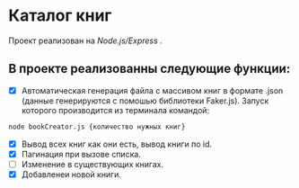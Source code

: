 # Каталог книг
Проект реализован на *Node.js/Express* .
## В проекте реализованны следующие функции:
- [x] Автоматическая генерация файла с массивом книг в формате .json (данные генерируются с помошью библиотеки Faker.js). Запуск которого производится из терминала командой: 
```sh 
node bookCreator.js {количество нужных книг}
```
- [x] Вывод всех книг как они есть, вывод книги по id.
- [x] Пагинация при вызове списка.
- [ ] Изменение в существующих книгах.
- [x] Добавленеи новой книги.